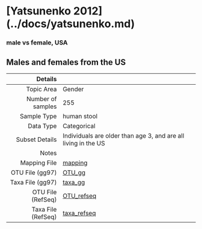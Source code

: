 # [Yatsunenko 2012] (../docs/yatsunenko.md)

### male vs female, USA
## Males and females from the US

| Details        |             |
| -------------: |-------------|
| Topic Area | Gender
| Number of samples | 255
| Sample Type | human stool
| Data Type | Categorical
| Subset Details | Individuals are older than age 3, and are all living in the US
| Notes | 
| Mapping File | [mapping]( ../datasets/yatsunenko/mapping-sex.txt)
| OTU File (gg97) | [OTU_gg]( ../datasets/yatsunenko/gg/otutable.txt)
| Taxa File (gg97) | [taxa_gg]( ../datasets/yatsunenko/gg/taxatable.txt)
| OTU File (RefSeq) | [OTU_refseq]( ../datasets/yatsunenko/refseq/otutable.txt)
| Taxa File (RefSeq) | [taxa_refseq]( ../datasets/yatsunenko/refseq/taxatable.txt)